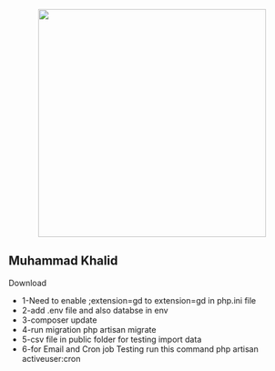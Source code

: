 <p align="center"><a href="https://laravel.com" target="_blank"><img src="https://raw.githubusercontent.com/laravel/art/master/logo-lockup/5%20SVG/2%20CMYK/1%20Full%20Color/laravel-logolockup-cmyk-red.svg" width="400"></a></p>


## Muhammad Khalid

Download 
- 1-Need to enable ;extension=gd to extension=gd in php.ini file
- 2-add .env file and also databse in env
- 3-composer update
- 4-run migration php artisan migrate
- 5-csv file in public folder for testing import data
- 6-for Email and Cron job Testing run this command php artisan activeuser:cron
